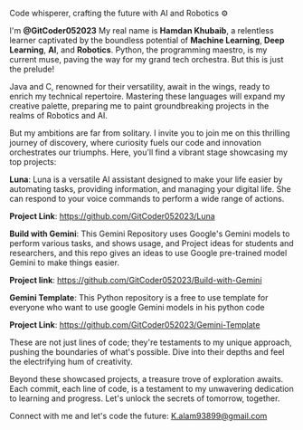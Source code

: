 Code whisperer, crafting the future with AI and Robotics ⚙️

I'm **@GitCoder052023** My real name is **Hamdan Khubaib**, a relentless learner captivated by the boundless potential of **Machine Learning**, **Deep Learning**, **AI**, and **Robotics**.  Python, the programming maestro, is my current muse, paving the way for my grand tech orchestra. But this is just the prelude!

Java and C, renowned for their versatility, await in the wings, ready to enrich my technical repertoire. Mastering these languages will expand my creative palette, preparing me to paint groundbreaking projects in the realms of Robotics and AI.

But my ambitions are far from solitary. I invite you to join me on this thrilling journey of discovery, where curiosity fuels our code and innovation orchestrates our triumphs. Here, you'll find a vibrant stage showcasing my top projects:

**Luna**: Luna is a versatile AI assistant designed to make your life easier by automating tasks, providing information, and managing your digital life. She can respond to your voice commands to perform a wide range of actions.

**Project Link**: https://github.com/GitCoder052023/Luna

**Build with Gemini**: This Gemini Repository uses Google's Gemini models to perform various tasks, and shows usage, and Project ideas for students and researchers, and this repo gives an ideas to use Google pre-trained model Gemini to make things easier.

**Project link**: https://github.com/GitCoder052023/Build-with-Gemini

**Gemini Template**: This Python repository is a free to use template for everyone who want to use google Gemini models in his python code

**Project Link**: https://github.com/GitCoder052023/Gemini-Template

These are not just lines of code; they're testaments to my unique approach, pushing the boundaries of what's possible. Dive into their depths and feel the electrifying hum of creativity.

Beyond these showcased projects, a treasure trove of exploration awaits. Each commit, each line of code, is a testament to my unwavering dedication to learning and progress. Let's unlock the secrets of tomorrow, together.

Connect with me and let's code the future: K.alam93899@gmail.com
